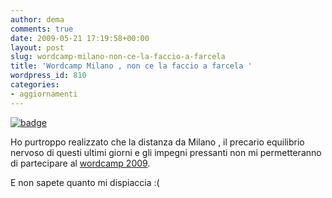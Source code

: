 ```yaml
---
author: dema
comments: true
date: 2009-05-21 17:19:58+00:00
layout: post
slug: wordcamp-milano-non-ce-la-faccio-a-farcela
title: 'Wordcamp Milano , non ce la faccio a farcela '
wordpress_id: 810
categories:
- aggiornamenti
---
```


[![badge](http://dema.tv/wp-content/uploads/2009/05/badge1.jpg)](http://dema.tv/wp-content/uploads/2009/05/badge1.jpg)

Ho purtroppo realizzato che la distanza da Milano , il precario equilibrio nervoso di questi ultimi giorni e gli impegni pressanti non mi permetteranno di partecipare al [wordcamp 2009](http://www.wordcamp.it/).

E non sapete quanto mi dispiaccia :(
